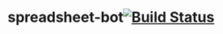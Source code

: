 # spreadsheet-bot[![Build Status](https://travis-ci.com/Triscuit-circuit/spreadsheet-bot.svg?token=SfpfaTZk1PvqvrRX4uGo&branch=master)](https://travis-ci.com/Triscuit-circuit/spreadsheet-bot)
